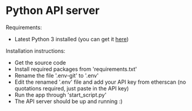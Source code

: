 # Python API server  
  
Requirements:  
- Latest Python 3 installed (you can get it [here](https://www.python.org/downloads/))  
  
Installation instructions:  
- Get the source code  
- Install required packages from 'requirements.txt'  
- Rename the file '.env-git' to '.env'  
- Edit the renamed '.env' file and add your API key from etherscan (no quotations required, just paste in the API key)  
- Run the app through 'start_script.py'  
- The API server should be up and running :)  
